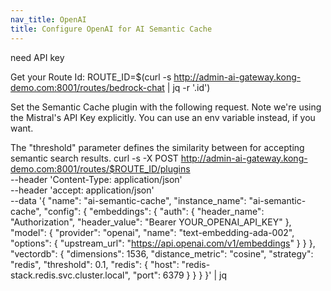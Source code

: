 ```yaml
---
nav_title: OpenAI
title: Configure OpenAI for AI Semantic Cache
---
```


need API key

Get your Route Id:
ROUTE_ID=$(curl -s  http://admin-ai-gateway.kong-demo.com:8001/routes/bedrock-chat | jq -r '.id')

Set the Semantic Cache plugin with the following request. Note we're using the Mistral's API Key explicitly. You can use an env variable instead, if you want.

The "threshold" parameter defines the similarity between for accepting semantic search results.
curl -s -X POST http://admin-ai-gateway.kong-demo.com:8001/routes/$ROUTE_ID/plugins \
  --header 'Content-Type: application/json' \
  --header 'accept: application/json' \
  --data '{
    "name": "ai-semantic-cache",
    "instance_name": "ai-semantic-cache",
    "config": {
      "embeddings": {
        "auth": {
          "header_name": "Authorization",
          "header_value": "Bearer YOUR_OPENAI_API_KEY"
        },
        "model": {
          "provider": "openai",
          "name": "text-embedding-ada-002",
          "options": {
            "upstream_url": "https://api.openai.com/v1/embeddings"
          }
        }
      },
      "vectordb": {
        "dimensions": 1536,
        "distance_metric": "cosine",
        "strategy": "redis",
        "threshold": 0.1,
        "redis": {
          "host": "redis-stack.redis.svc.cluster.local",
          "port": 6379
        }
      }
    }
  }' | jq
